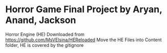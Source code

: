 # Horror Game Final Project by Aryan, Anand, Jackson
Horror Engine (HE) Downloaded from https://github.com/MsVElsina/HEReloaded 
Move the HE Files into Content folder, HE is covered by the gitignore
